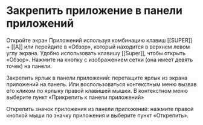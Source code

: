 # Закрепить приложение в панели приложений

Откройте экран Приложений используя комбинацию клавиш [[SUPER]] + [[A]] или перейдите в «Обзор», который находится в верхнем левом углу экрана. Удобно использовать клавишу [[Super]], чтобы открыть «Обзор». Нажмите на кнопку с изображением сетки (она имеет девять точек) на панели.

Закрепить ярлык в панели приложений: перетащите ярлык из экрана приложений на панель. Или воспользоваться контекстным меню вызвав его кликом по ярлыку правой клавишей мышки. В контекстном меню выберите пункт «Прикрепить к панели приложений»

Открепить значок приложения из панели приложений: нажмите правой кнопкой мыши по значку приложения и выберите пункт «Открепить».
